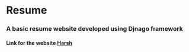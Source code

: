 # Resume

<h3>A basic resume website developed using Djnago framework</h3>
<h4>Link for the website <a href="https://basicresume.herokuapp.com/">Harsh</a></h4> 
